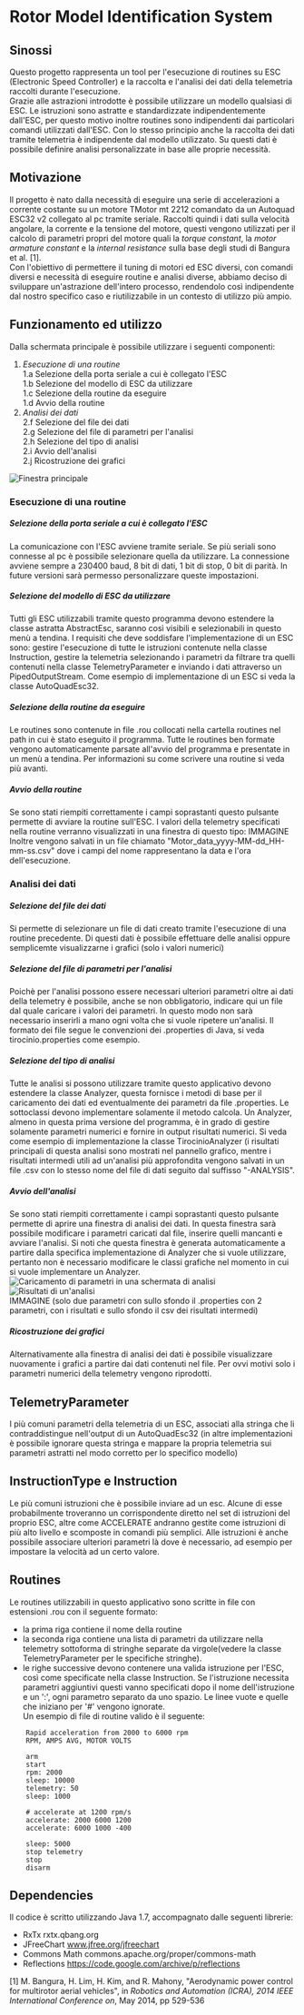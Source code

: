 # Rotor Model Identification System
## Sinossi
Questo progetto rappresenta un tool per l'esecuzione di routines su ESC (Electronic Speed Controller) e la raccolta e l'analisi dei dati della telemetria raccolti durante l'esecuzione.  
Grazie alle astrazioni introdotte è possibile utilizzare un modello qualsiasi di ESC. Le istruzioni sono astratte e standardizzate indipendentemente dall'ESC, per questo motivo inoltre routines sono indipendenti dai particolari comandi utilizzati dall'ESC. Con lo stesso principio anche la raccolta dei dati tramite telemetria è indipendente dal modello utilizzato. Su questi dati è possibile definire analisi personalizzate in base alle proprie necessità.
## Motivazione
Il progetto è nato dalla necessità di eseguire una serie di accelerazioni a corrente costante su un motore TMotor mt 2212 comandato da un Autoquad ESC32 v2 collegato al pc tramite seriale. Raccolti quindi i dati sulla velocità angolare, la corrente e la tensione del motore, questi vengono utilizzati per il calcolo di parametri propri del motore quali la *torque constant*, la *motor armature constant* e la *internal resistance* sulla base degli studi di Bangura et al. [1].  
Con l'obiettivo di permettere il tuning di motori ed ESC diversi, con comandi diversi e necessità di eseguire routine e analisi diverse, abbiamo deciso di sviluppare un'astrazione dell'intero processo, rendendolo così indipendente dal nostro specifico caso e riutilizzabile in un contesto di utilizzo più ampio.

## Funzionamento ed utilizzo
Dalla schermata principale è possibile utilizzare i seguenti componenti:  
1. *Esecuzione di una routine*  
  1.a Selezione della porta seriale a cui è collegato l'ESC  
  1.b Selezione del modello di ESC da utilizzare  
  1.c Selezione della routine da eseguire  
  1.d Avvio della routine  
2. *Analisi dei dati*  
  2.f Selezione del file dei dati  
  2.g Selezione del file di parametri per l'analisi  
  2.h Selezione del tipo di analisi  
  2.i Avvio dell'analisi  
  2.j Ricostruzione dei grafici  


  ![Finestra principale](/assets/mainFrame.png)

### Esecuzione di una routine

##### Selezione della porta seriale a cui è collegato l'ESC  
La comunicazione con l'ESC avviene tramite seriale. Se più seriali sono connesse al pc è possibile selezionare quella da utilizzare. La connessione avviene sempre a 230400 baud, 8 bit di dati, 1 bit di stop, 0 bit di parità. In future versioni sarà permesso personalizzare queste impostazioni.

##### Selezione del modello di ESC da utilizzare
Tutti gli ESC utilizzabili tramite questo programma devono estendere la classe astratta AbstractEsc, saranno così visibili e selezionabili in questo menù a tendina. I requisiti che deve soddisfare l'implementazione di un ESC sono: gestire l'esecuzione di tutte le istruzioni contenute nella classe Instruction, gestire la telemetria  selezionando i parametri da filtrare tra quelli contenuti nella classe TelemetryParameter e inviando i dati attraverso un PipedOutputStream. Come esempio di implementazione di un ESC si veda la classe AutoQuadEsc32.

##### Selezione della routine da eseguire
Le routines sono contenute in file .rou collocati nella cartella routines nel path in cui è stato eseguito il programma. Tutte le routines ben formate vengono automaticamente parsate all'avvio del programma e presentate in un menù a tendina. Per informazioni su come scrivere una routine si veda più avanti.

##### Avvio della routine
Se sono stati riempiti correttamente i campi soprastanti questo pulsante permette di avviare la routine sull'ESC. I valori della telemetry specificati nella routine verranno visualizzati in una finestra di questo tipo: 
IMMAGINE  
Inoltre vengono salvati in un file chiamato "Motor_data_yyyy-MM-dd_HH-mm-ss.csv" dove i campi del nome rappresentano la data e l'ora dell'esecuzione.

### Analisi dei dati

##### Selezione del file dei dati  
Si permette di selezionare un file di dati creato tramite l'esecuzione di una routine precedente. Di questi dati è possibile effettuare delle analisi oppure semplicemte visualizzarne i grafici (solo i valori numerici)

##### Selezione del file di parametri per l'analisi
Poichè per l'analisi possono essere necessari ulteriori parametri oltre ai dati della telemetry è possibile, anche se non obbligatorio, indicare qui un file dal quale caricare i valori dei parametri. In questo modo non sarà necessario inserirli a mano ogni volta che si vuole ripetere un'analisi. Il formato dei file segue le convenzioni dei .properties di Java, si veda tirocinio.properties come esempio.

##### Selezione del tipo di analisi
Tutte le analisi si possono utilizzare tramite questo applicativo devono estendere la classe Analyzer, questa fornisce i metodi di base per il caricamento dei dati ed eventualmente dei parametri da file .properties. Le sottoclassi devono implementare solamente il metodo calcola. Un Analyzer, almeno in questa prima versione del programma, è in grado di gestire solamente parametri numerici e fornire in output risultati numerici. Si veda come esempio di implementazione la classe TirocinioAnalyzer (i risultati principali di questa analisi sono mostrati nel pannello grafico, mentre i risultati intermedi utili ad un'analisi più approfondita vengono salvati in un file .csv con lo stesso nome del file di dati seguito dal suffisso "-ANALYSIS".

##### Avvio dell'analisi  
Se sono stati riempiti correttamente i campi soprastanti questo pulsante permette di aprire una finestra di analisi dei dati. In questa finestra sarà possibile modificare i parametri caricati dal file, inserire quelli mancanti e avviare l'analisi. Si noti che questa finestra è generata automaticamente a partire dalla specifica implementazione di Analyzer che si vuole utilizzare, pertanto non è necessario modificare le classi grafiche nel momento in cui si vuole implementare un Analyzer.
![Caricamento di parametri in una schermata di analisi](/assets/parametersLoading.png)  
![Risultati di un'analisi](/assets/analysisResults.png)  
    IMMAGINE (solo due parametri con sullo sfondo il .properties con 2 parametri, con i risultati e sullo sfondo il csv dei risultati intermedi)

##### Ricostruzione dei grafici
Alternativamente alla finestra di analisi dei dati è possibile visualizzare nuovamente i grafici a partire dai dati contenuti nel file. Per ovvi motivi solo i parametri numerici della telemetry vengono riprodotti.

## TelemetryParameter
I più comuni parametri della telemetria di un ESC, associati alla stringa che li contraddistingue nell'output di un AutoQuadEsc32 (in altre implementazioni è possibile ignorare questa stringa e mappare la propria telemetria sui parametri astratti nel modo corretto per lo specifico modello)

## InstructionType e Instruction 
Le più comuni istruzioni che è possibile inviare ad un esc. Alcune di esse probabilmente troveranno un corrispondente diretto nel set di istruzioni del proprio ESC, altre come ACCELERATE andranno gestite come istruzioni di più alto livello e scomposte in comandi più semplici. Alle istruzioni è anche possibile associare ulteriori parametri là dove è necessario, ad esempio per impostare la velocità ad un certo valore. 

## Routines
Le routines utilizzabili in questo applicativo sono scritte in file con estensioni .rou con il seguente formato:
* la prima riga contiene il nome della routine
* la seconda riga contiene una lista di parametri da utilizzare nella telemetry sottoforma di stringhe separate da virgole(vedere la classe TelemetryParameter per le specifiche stringhe). 
* le righe successive devono contenere una valida istruzione per l'ESC, così come specificate nella classe Instruction. Se l'istruzione necessita parametri aggiuntivi questi vanno specificati dopo il nome dell'istruzione e un ':', ogni parametro separato da uno spazio. Le linee vuote e quelle che iniziano per '#' vengono ignorate.  
Un esempio di file di routine valido è il seguente:  
```
    Rapid acceleration from 2000 to 6000 rpm  
    RPM, AMPS AVG, MOTOR VOLTS
    
    arm  
    start  
    rpm: 2000  
    sleep: 10000  
    telemetry: 50  
    sleep: 1000  
    
    # accelerate at 1200 rpm/s  
    accelerate: 2000 6000 1200  
    accelerate: 6000 1000 -400  
    
    sleep: 5000  
    stop telemetry  
    stop  
    disarm  
```
## Dependencies
Il codice è scritto utilizzando Java 1.7, accompagnato dalle seguenti librerie:
* RxTx rxtx.qbang.org
* JFreeChart www.jfree.org/jfreechart
* Commons Math commons.apache.org/proper/commons-math
* Reflections https://code.google.com/archive/p/reflections

[1] M. Bangura, H. Lim, H. Kim, and R. Mahony, "Aerodynamic power control for multirotor aerial vehicles", in *Robotics and Automation (ICRA), 2014 IEEE International Conference on*, May 2014, pp 529-536
